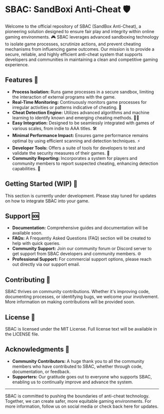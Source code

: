 # SBAC: SandBoxi Anti-Cheat 🛡️

Welcome to the official repository of SBAC (SandBox Anti-Cheat), a pioneering solution designed to ensure fair play and integrity within online gaming environments. 🎮 SBAC leverages advanced sandboxing technology to isolate game processes, scrutinize actions, and prevent cheating mechanisms from influencing game outcomes. Our mission is to provide a secure, reliable, and highly efficient anti-cheat system that supports developers and communities in maintaining a clean and competitive gaming experience.

## Features 🌟

- **Process Isolation:** Runs game processes in a secure sandbox, limiting the interaction of external programs with the game.
- **Real-Time Monitoring:** Continuously monitors game processes for irregular activities or patterns indicative of cheating. 👀
- **Cheat Detection Engine:** Utilizes advanced algorithms and machine learning to identify known and emerging cheating methods. 🕵️‍♂️
- **Easy Integration:** Designed to be seamlessly integrated with games of various scales, from indie to AAA titles. 🛠️
- **Minimal Performance Impact:** Ensures game performance remains optimal by using efficient scanning and detection techniques. ⚡
- **Developer Tools:** Offers a suite of tools for developers to test and validate the security measures of their games. 🧰
- **Community Reporting:** Incorporates a system for players and community members to report suspected cheating, enhancing detection capabilities. 📝

## Getting Started (WIP) 🚧

This section is currently under development. Please stay tuned for updates on how to integrate SBAC into your game.

## Support 🆘

- **Documentation:** Comprehensive guides and documentation will be available soon.
- **FAQs:** A Frequently Asked Questions (FAQ) section will be created to help with quick queries.
- **Community Support:** Join our community forum or Discord server to get support from SBAC developers and community members. 🌐
- **Professional Support:** For commercial support options, please reach out directly via our support email.

## Contributing 🤝

SBAC thrives on community contributions. Whether it's improving code, documenting processes, or identifying bugs, we welcome your involvement. More information on making contributions will be provided soon.

## License 📄

SBAC is licensed under the MIT License. Full license text will be available in the LICENSE file.

## Acknowledgments 🙏

- **Community Contributors:** A huge thank you to all the community members who have contributed to SBAC, whether through code, documentation, or feedback.
- **Supporters:** Our gratitude goes out to everyone who supports SBAC, enabling us to continually improve and advance the system.

---

SBAC is committed to pushing the boundaries of anti-cheat technology. Together, we can create safer, more equitable gaming environments. For more information, follow us on social media or check back here for updates.
